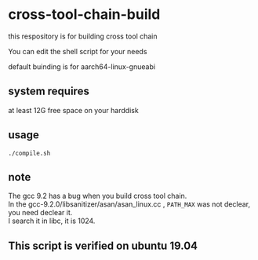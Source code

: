 # cross-tool-chain-build

this respository is for building cross tool chain

You can edit the shell script for your needs

default buinding is for aarch64-linux-gnueabi

## system requires
at least 12G free space on your harddisk 

## usage

```shell
./compile.sh
```
## note

The gcc 9.2 has a bug when you build cross tool chain.  
In the gcc-9.2.0/libsanitizer/asan/asan_linux.cc , `PATH_MAX` was not declear, you need declear it.  
I search it in libc, it is 1024.

## This script is verified on ubuntu 19.04
